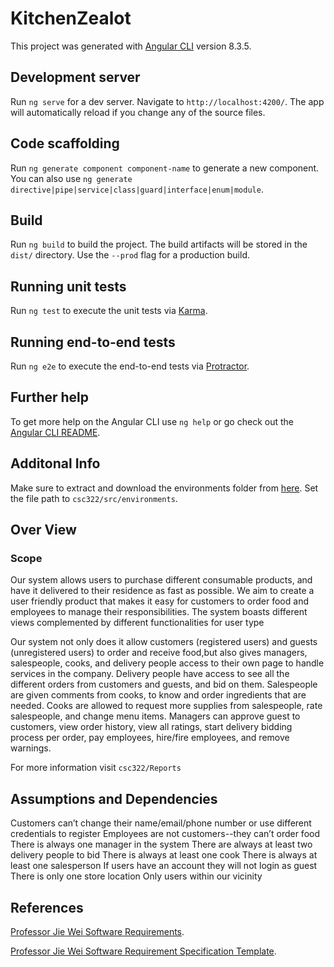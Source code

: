 # KitchenZealot

This project was generated with [Angular CLI](https://github.com/angular/angular-cli) version 8.3.5.

## Development server

Run `ng serve` for a dev server. Navigate to `http://localhost:4200/`. The app will automatically reload if you change any of the source files.

## Code scaffolding

Run `ng generate component component-name` to generate a new component. You can also use `ng generate directive|pipe|service|class|guard|interface|enum|module`.

## Build

Run `ng build` to build the project. The build artifacts will be stored in the `dist/` directory. Use the `--prod` flag for a production build.

## Running unit tests

Run `ng test` to execute the unit tests via [Karma](https://karma-runner.github.io).

## Running end-to-end tests

Run `ng e2e` to execute the end-to-end tests via [Protractor](http://www.protractortest.org/).

## Further help

To get more help on the Angular CLI use `ng help` or go check out the [Angular CLI README](https://github.com/angular/angular-cli/blob/master/README.md).

## Additonal Info

Make sure to extract and download the environments folder from [here](https://drive.google.com/file/d/1tGNdjRjlrCBNHutG-iosvuh5GpbbpKD5/view?usp=sharing). Set the file path to `csc322/src/environments`.

## Over View

### Scope
Our system allows users to purchase different consumable products, and have it delivered to their residence as fast as possible. We aim to create a user friendly product that makes it easy for customers to order food and employees to manage their responsibilities. The system boasts different views complemented by different functionalities for user type

Our system not only does it allow customers (registered users) and guests (unregistered users) to order and receive food,but also gives managers, salespeople, cooks, and delivery people access to their own page to handle services in the company. Delivery people have access to see all the different orders from customers and guests, and bid on them. Salespeople are given comments from cooks, to know and order ingredients that are needed. Cooks are allowed to request more supplies from salespeople, rate salespeople, and change menu items. Managers can approve guest to customers, view order history, view all ratings, start delivery bidding process per order, pay employees, hire/fire employees, and remove warnings.

For more information visit `csc322/Reports`

##  Assumptions and Dependencies

Customers can’t change their name/email/phone number or use different credentials to register
Employees are not customers--they can’t order food
There is always one manager in the system
There are always at least two delivery people to bid
There is always at least one cook
There is always at least one salesperson
If users have an account they will not login as guest
There is only one store location
Only users within our vicinity 

## References

[Professor Jie Wei Software Requirements](http://www-cs.ccny.cuny.edu/~csjie/322/f19/proj_req_f19.docx).

[Professor Jie Wei Software Requirement Specification Template](http://www-cs.ccny.cuny.edu/~csjie/322/spec_sample.pdf). 